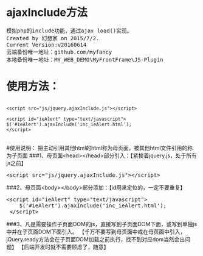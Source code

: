# ajaxInclude方法
<pre>
模拟php的include功能，通过ajax load()实现。
Created by 幻想家 on 2015/7/2.
Current Version:v20160614
云端备份唯一地址：github.com/myfancy
本地备份唯一地址：MY_WEB_DEMO\MyFrontFrame\JS-Plugin
</pre>
# 使用方法：
<pre>
<code>
<<span>script src="js/jquery.ajaxInclude.js"</span>><<span>/script</span>>

<<span>script id="ieAlert" type="text/javascript"</span>>
<span>$('#ieAlert').ajaxInclude('inc_ieAlert.html');</span>
<<span>/script</span>>
</code>
</pre>

#使用说明：
把主动引用其他html的html称为母页面，被其他html文件引用的称为子页面
###1、母页面<<span>head</span>><<span>/head</span>>部分引入：【紧挨着jquery.js，处于所有js之前】
<pre>
<<span>script src="js/jquery.ajaxInclude.js"</span>><<span>/script</span>>
</pre>
 
###2、母页面<<span>body</span>><<span>/body</span>>部分添加：【id用来定位的，一定不要重复】
<pre>
<<span>script id="ieAlert" type="text/javascript"</span>>
    $('#ieAlert').ajaxInclude('inc_ieAlert.html');
 <<span>/script</span>>
</pre>
###3、凡是需要操作子页面DOM的js，直接写到子页面DOM下面，或写到单独js中并在子页面DOM下面引入。
【千万不要写到母页面中或在母页面中引入，jQuery.ready方法会在子页面DOM加载之前执行，找不到对应dom当然会出问题】
【后端开发时就不需要顾虑了，随意】
